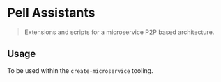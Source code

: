 # Pell Assistants

> Extensions and scripts for a microservice P2P based architecture.

## Usage

To be used within the `create-microservice` tooling.